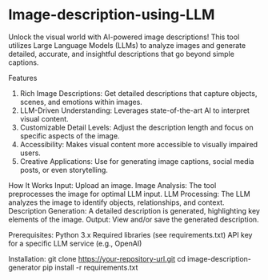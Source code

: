 # Image-description-using-LLM

Unlock the visual world with AI-powered image descriptions! This tool utilizes Large Language Models (LLMs) to analyze images and generate detailed, accurate, and insightful descriptions that go beyond simple captions.

Features
1. Rich Image Descriptions: Get detailed descriptions that capture objects, scenes, and emotions within images.
2. LLM-Driven Understanding: Leverages state-of-the-art AI to interpret visual content.
3. Customizable Detail Levels: Adjust the description length and focus on specific aspects of the image.
4. Accessibility: Makes visual content more accessible to visually impaired users.
5. Creative Applications: Use for generating image captions, social media posts, or even storytelling.

How It Works
Input: Upload an image.
Image Analysis: The tool preprocesses the image for optimal LLM input.
LLM Processing: The LLM analyzes the image to identify objects, relationships, and context.
Description Generation: A detailed description is generated, highlighting key elements of the image.
Output: View and/or save the generated description.

Prerequisites:
Python 3.x
Required libraries (see requirements.txt)
API key for a specific LLM service (e.g., OpenAI)

Installation:
git clone https://your-repository-url.git
cd image-description-generator
pip install -r requirements.txt
